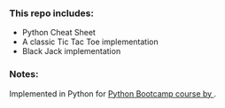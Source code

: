 ### This repo includes:
* Python Cheat Sheet
* A classic Tic Tac Toe implementation 
* Black Jack implementation 


### Notes:
Implemented in Python for [Python Bootcamp course by ](https://www.udemy.com/course/complete-python-bootcamp/).
